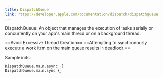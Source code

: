 ```yaml
---
title: DispatchQueue
link: https://developer.apple.com/documentation/dispatch/dispatchqueue
---
```


DispatchQueue: An object that manages the execution of tasks serially or concurrently on your app's main thread or on a background thread.

==Avoid Excessive Thread Creation==
==Attempting to synchronously execute a work item on the main queue results in deadlock.==

Sample inits:

```
DispatchQueue.main.async {}
DispatchQueue.main.sync {}
```
